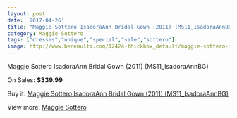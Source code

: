 ```yaml
---
layout: post
date: '2017-04-26'
title: "Maggie Sottero IsadoraAnn Bridal Gown (2011) (MS11_IsadoraAnnBG)"
category: Maggie Sottero
tags: ["dresses","unique","special","sale","sottero"]
image: http://www.benemulti.com/12424-thickbox_default/maggie-sottero-isadoraann-bridal-gown-2011-ms11isadoraannbg.jpg
---
```

Maggie Sottero IsadoraAnn Bridal Gown (2011) (MS11_IsadoraAnnBG)

On Sales: **$339.99**
<a href="https://www.benemulti.com/en/maggie-sottero/4656-maggie-sottero-isadoraann-bridal-gown-2011-ms11isadoraannbg.html"><amp-img layout="responsive" width="600" height="600" src="//www.benemulti.com/12424-thickbox_default/maggie-sottero-isadoraann-bridal-gown-2011-ms11isadoraannbg.jpg" alt="Maggie Sottero IsadoraAnn Bridal Gown (2011) (MS11_IsadoraAnnBG) 0" /></a>
<a href="https://www.benemulti.com/en/maggie-sottero/4656-maggie-sottero-isadoraann-bridal-gown-2011-ms11isadoraannbg.html"><amp-img layout="responsive" width="600" height="600" src="//www.benemulti.com/12426-thickbox_default/maggie-sottero-isadoraann-bridal-gown-2011-ms11isadoraannbg.jpg" alt="Maggie Sottero IsadoraAnn Bridal Gown (2011) (MS11_IsadoraAnnBG) 1" /></a>
<a href="https://www.benemulti.com/en/maggie-sottero/4656-maggie-sottero-isadoraann-bridal-gown-2011-ms11isadoraannbg.html"><amp-img layout="responsive" width="600" height="600" src="//www.benemulti.com/12425-thickbox_default/maggie-sottero-isadoraann-bridal-gown-2011-ms11isadoraannbg.jpg" alt="Maggie Sottero IsadoraAnn Bridal Gown (2011) (MS11_IsadoraAnnBG) 2" /></a>

Buy it: [Maggie Sottero IsadoraAnn Bridal Gown (2011) (MS11_IsadoraAnnBG)](https://www.benemulti.com/en/maggie-sottero/4656-maggie-sottero-isadoraann-bridal-gown-2011-ms11isadoraannbg.html "Maggie Sottero IsadoraAnn Bridal Gown (2011) (MS11_IsadoraAnnBG)")

View more: [Maggie Sottero](https://www.benemulti.com/en/41-maggie-sottero "Maggie Sottero")